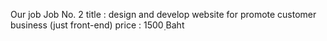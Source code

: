 Our job 
Job No. 2
title : design and develop website for promote customer business (just front-end)
price : 1500 ฺBaht

